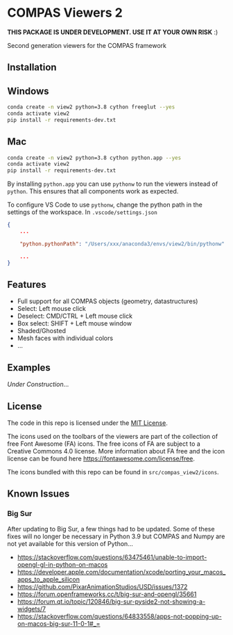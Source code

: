 # COMPAS Viewers 2

**THIS PACKAGE IS UNDER DEVELOPMENT. USE IT AT YOUR OWN RISK** :)

Second generation viewers for the COMPAS framework

## Installation

## Windows

```bash
conda create -n view2 python=3.8 cython freeglut --yes
conda activate view2
pip install -r requirements-dev.txt
```

## Mac

```bash
conda create -n view2 python=3.8 cython python.app --yes
conda activate view2
pip install -r requirements-dev.txt
```

By installing `python.app` you can use `pythonw` to run the viewers instead of `python`.
This ensures that all components work as expected.

To configure VS Code to use `pythonw`, change the python path in the settings of the workspace.
In `.vscode/settings.json`

```json
{
    ...

    "python.pythonPath": "/Users/xxx/anaconda3/envs/view2/bin/pythonw"

    ...
}
```

## Features

* Full support for all COMPAS objects (geometry, datastructures)
* Select: Left mouse click
* Deselect: CMD/CTRL + Left mouse click
* Box select: SHIFT + Left mouse window
* Shaded/Ghosted
* Mesh faces with individual colors
* ...

## Examples

*Under Construction*...

## License

The code in this repo is licensed under the [MIT License](LICENCSE).

The icons used on the toolbars of the viewers are part of the collection of free Font Awesome (FA) icons.
The free icons of FA are subject to a Creative Commons 4.0 license.
More information about FA free and the icon license can be found here <https://fontawesome.com/license/free>.

The icons bundled with this repo can be found in `src/compas_view2/icons`.

## Known Issues

### Big Sur

After updating to Big Sur, a few things had to be updated.
Some of these fixes will no longer be necessary in Python 3.9
but COMPAS and Numpy are not yet available for this version of Python...

* <https://stackoverflow.com/questions/63475461/unable-to-import-opengl-gl-in-python-on-macos>
* <https://developer.apple.com/documentation/xcode/porting_your_macos_apps_to_apple_silicon>
* <https://github.com/PixarAnimationStudios/USD/issues/1372>
* <https://forum.openframeworks.cc/t/big-sur-and-opengl/35661>
* <https://forum.qt.io/topic/120846/big-sur-pyside2-not-showing-a-widgets/7>
* <https://stackoverflow.com/questions/64833558/apps-not-popping-up-on-macos-big-sur-11-0-1#_=>
